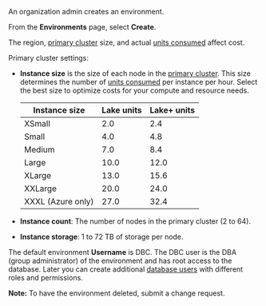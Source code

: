 An organization admin creates an environment.

From the **Environments** page, select **Create**.

The region, [primary cluster](isb1696461636881.md) size, and actual [units consumed](onj1682104977691.md) affect cost.

Primary cluster settings:

-   **Instance size** is the size of each node in the [primary cluster](nmr1658424425362.md). This size determines the number of [units consumed](tdv1682522711429.md) per instance per hour. Select the best size to optimize costs for your compute and resource needs.

    |Instance size|Lake units|Lake+ units|
    |--------------|-----------|------------|
    |XSmall|2.0|2.4|
    |Small|4.0|4.8|
    |Medium|7.0|8.4|
    |Large|10.0|12.0|
    |XLarge|13.0|15.6|
    |XXLarge|20.0|24.0|
    |XXXL (Azure only)|27.0|32.4|


-   **Instance count**: The number of nodes in the primary cluster (2 to 64).


-   **Instance storage**: 1 to 72 TB of storage per node.


The default environment **Username** is DBC. The DBC user is the DBA (group administrator) of the environment and has root access to the database. Later you can create additional [database users](wxe1659392685092.md) with different roles and permissions.

**Note:** To have the environment deleted, submit a change request.

